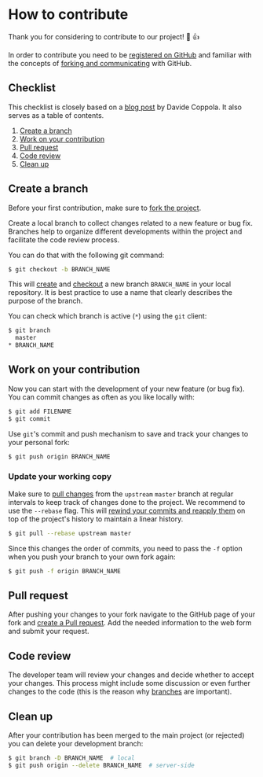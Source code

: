 # How to contribute
Thank you for considering to contribute to our project! :tada: :+1:

In order to contribute you need to be
[registered on GitHub](https://github.com/join) and familiar with the
concepts of [forking and communicating](GITHUB-INTRO.md) with GitHub.

## Checklist
This checklist is closely based on a
[blog post](http://blog.davidecoppola.com/2016/11/howto-contribute-to-open-source-project-on-github/)
by Davide Coppola. It also serves as a table of contents.

1. [Create a branch](#create-a-branch)
2. [Work on your contribution](#work-on-your-contribution)
3. [Pull request](#pull-request)
4. [Code review](#code-review)
5. [Clean up](#clean-up)

## Create a branch
Before your first contribution, make sure to
[fork the project](GITHUB-INTRO.md#configure-a-new-project).

Create a local branch to collect changes related to a new feature or bug fix. 
Branches help to organize different developments within the project and 
facilitate the code review process.

You can do that with the following git command:
```bash
$ git checkout -b BRANCH_NAME
```

This will [create][atlassian-branch] and [checkout][atlassian-checkout]
a new branch ``BRANCH_NAME`` in your local repository.
It is best practice to use a name that clearly describes the purpose of the 
branch.

You can check which branch is active (``*``) using the ``git`` client:
```bash
$ git branch
  master
* BRANCH_NAME
```

## Work on your contribution
Now you can start with the development of your new feature (or bug fix).
You can commit changes as often as you like locally with:

```bash
$ git add FILENAME
$ git commit
```

Use ``git``'s commit and push mechanism to save and track your changes to your
personal fork:

```bash
$ git push origin BRANCH_NAME
```

### Update your working copy
Make sure to [pull changes][atlassian-pull] from the ``upstream`` ``master``
branch at regular intervals to keep track of changes done to the project.
We recommend to use the ``--rebase`` flag. This will
[rewind your commits and reapply them][atlassian-rebase] on top of the
project's history to maintain a linear history.
```bash
$ git pull --rebase upstream master
```

Since this changes the order of commits, you need to pass the ``-f`` option when
you push your branch to your own fork again:

```bash
$ git push -f origin BRANCH_NAME
```

## Pull request
After pushing your changes to your fork navigate to the GitHub page of your
fork and [create a Pull request][github-pr]. Add the needed information to the
web form and submit your request.

## Code review
The developer team will review your changes and decide whether to accept your
changes. This process might include some discussion or even further changes to
the code (this is the reason why [branches](#create-a-branch) are important).

## Clean up
After your contribution has been merged to the main project (or rejected) you
can delete your development branch:
```bash
$ git branch -D BRANCH_NAME  # local
$ git push origin --delete BRANCH_NAME  # server-side
```

[atlassian-branch]: https://www.atlassian.com/git/tutorials/using-branches/
[atlassian-checkout]: https://www.atlassian.com/git/tutorials/using-branches/git-checkout
[atlassian-pull]: https://www.atlassian.com/git/tutorials/syncing/git-pull
[atlassian-rebase]: https://www.atlassian.com/git/tutorials/rewriting-history/git-rebase
[github-pr]: https://help.github.com/en/articles/creating-a-pull-request
